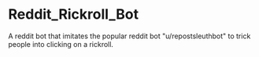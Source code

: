 # Reddit_Rickroll_Bot
A reddit bot that imitates the popular reddit bot "u/repostsleuthbot" to trick people into clicking on a rickroll.
